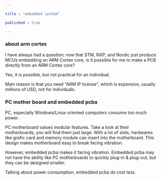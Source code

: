```yaml
---

title : "embedded system"

published : true

---
```


### about arm cortex

I have always had a question: now that STM, NXP, and Nordic just produce MCUs embedding an ARM Cortex core, is it possible for me to make a PCB directly from an ARM Cortex core?

Yes, it is possible, but not practical for an individual.  

Main reason is that you need "ARM IP license", which is expensive, usually millions of USD, not for individuals.

### PC mother board and embedded pcba

PC, especially Windows/Linux oriented computers consume too much power. 

PC motherboard values modular features. Take a look at their motherboards, you will find them just large. With a lot of slots, hardwares like grafic card and memory module can insert into the motherboard. This design makes motherboard easy to break facing vibration.

However, embedded pcba makes it facing vibration. Embedded pcba may not have the ability like PC motherboards to quickly plug-in & plug-out, but they can be designed smaller.

Talking about power consumption, embedded pcba do cost less.









